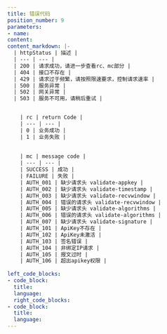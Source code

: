 ```yaml
---
title: 错误代码
position_number: 9
parameters:
- name:
content:
content_markdown: |-
  | httpStatus | 描述 |
  | --- | --- |
  | 200 | 请求成功，请进一步查看rc、mc部分 |
  | 404 | 接口不存在 |
  | 429 | 请求过于频繁，请按照限速要求，控制请求速率 |
  | 500 | 服务异常 |
  | 502 | 网关异常 |
  | 503 | 服务不可用，请稍后重试 |


    | rc | return Code |
    | --- | --- |
    | 0 | 业务成功 |
    | 1 | 业务失败 |
    
    
    | mc | message code |
    | --- | --- |
    | SUCCESS | 成功 |
    | FAILURE | 失败 |
    | AUTH_001 | 缺少请求头 validate-appkey |
    | AUTH_002 | 缺少请求头 validate-timestamp |
    | AUTH_003 | 缺少请求头 validate-recvwindow |
    | AUTH_004 | 错误的请求头 validate-recvwindow |
    | AUTH_005 | 缺少请求头 validate-algorithms |
    | AUTH_006 | 错误的请求头 validate-algorithms |
    | AUTH_007 | 缺少请求头 validate-signature |
    | AUTH_101 | ApiKey不存在 |
    | AUTH_102 | ApiKey未激活 |
    | AUTH_103 | 签名错误 |
    | AUTH_104 | 非绑定IP请求 |
    | AUTH_105 | 报文过时 |
    | AUTH_106 | 超出apikey权限 |
    
left_code_blocks:
- code_block:
  title:
  language:
  right_code_blocks:
- code_block:
  title:
  language:
---
```



